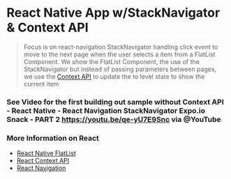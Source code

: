 # React Native App w/StackNavigator & Context API

>Focus is on react-navigation StackNavigator handling click event to move to the next page when the user selects a item from a 
FlatList Component. We show the FlatList Component, the use of the StackNavigator but instead of passing parameters between pages,
we use the [Context API](https://reactjs.org/docs/context.html) to update the to level state to show the current item



### See Video for the first building out sample without Context API - React Native - React Navigation StackNavigator Expo.io Snack - PART 2 https://youtu.be/qe-yU7E9Snc via @YouTube

### More Information on React
- [React Native FlatList](https://facebook.github.io/react-native/docs/flatlist)
- [React Context API](https://reactjs.org/docs/context.html)
- [React Navigation](https://reactnavigation.org/)
